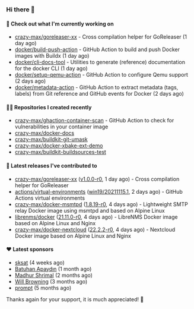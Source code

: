 ### Hi there 👋

#### 👷 Check out what I'm currently working on

- [crazy-max/goreleaser-xx](https://github.com/crazy-max/goreleaser-xx) - Cross compilation helper for GoReleaser (1 day ago)
- [docker/build-push-action](https://github.com/docker/build-push-action) - GitHub Action to build and push Docker images with Buildx (1 day ago)
- [docker/cli-docs-tool](https://github.com/docker/cli-docs-tool) - Utilities to generate (reference) documentation for the docker CLI (1 day ago)
- [docker/setup-qemu-action](https://github.com/docker/setup-qemu-action) - GitHub Action to configure Qemu support (2 days ago)
- [docker/metadata-action](https://github.com/docker/metadata-action) - GitHub Action to extract metadata (tags, labels) from Git reference and GitHub events for Docker (2 days ago)

#### 👨‍💻 Repositories I created recently

- [crazy-max/ghaction-container-scan](https://github.com/crazy-max/ghaction-container-scan) - GitHub Action to check for vulnerabilities in your container image
- [crazy-max/docker-docs](https://github.com/crazy-max/docker-docs)
- [crazy-max/buildkit-git-umask](https://github.com/crazy-max/buildkit-git-umask)
- [crazy-max/docker-xbake-ext-demo](https://github.com/crazy-max/docker-xbake-ext-demo)
- [crazy-max/buildkit-buildsources-test](https://github.com/crazy-max/buildkit-buildsources-test)

#### 🚀 Latest releases I've contributed to

- [crazy-max/goreleaser-xx](https://github.com/crazy-max/goreleaser-xx) ([v1.0.0-r0](https://github.com/crazy-max/goreleaser-xx/releases/tag/v1.0.0-r0), 1 day ago) - Cross compilation helper for GoReleaser
- [actions/virtual-environments](https://github.com/actions/virtual-environments) ([win19/20211115.1](https://github.com/actions/virtual-environments/releases/tag/win19%2F20211115.1), 2 days ago) - GitHub Actions virtual environments
- [crazy-max/docker-msmtpd](https://github.com/crazy-max/docker-msmtpd) ([1.8.19-r0](https://github.com/crazy-max/docker-msmtpd/releases/tag/1.8.19-r0), 4 days ago) - Lightweight SMTP relay Docker image using msmtpd and based on Alpine Linux
- [librenms/docker](https://github.com/librenms/docker) ([21.11.0-r0](https://github.com/librenms/docker/releases/tag/21.11.0-r0), 4 days ago) - LibreNMS Docker image based on Alpine Linux and Nginx
- [crazy-max/docker-nextcloud](https://github.com/crazy-max/docker-nextcloud) ([22.2.2-r0](https://github.com/crazy-max/docker-nextcloud/releases/tag/22.2.2-r0), 4 days ago) - Nextcloud Docker image based on Alpine Linux and Nginx

#### ❤️ Latest sponsors
- [sksat](https://github.com/sksat) (4 weeks ago)
- [Batuhan Apaydın](https://github.com/developer-guy) (1 month ago)
- [Madhur Shrimal](https://github.com/shrimalmadhur) (2 months ago)
- [Will Browning](https://github.com/willbrowningme) (3 months ago)
- [prompt](https://github.com/pr-mpt) (5 months ago)

Thanks again for your support, it is much appreciated! 🙏
